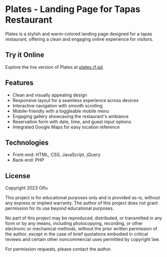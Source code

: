 # Plates - Landing Page for Tapas Restaurant

Plates is a stylish and warm-colored landing page designed for a tapas restaurant, offering a clean and engaging online experience for visitors.

## Try it Online
Explore the live version of Plates at [plates.rf.gd](https://plates.rf.gd/).

## Features
- Clean and visually appealing design
- Responsive layout for a seamless experience across devices
- Interactive navigation with smooth scrolling
- Mobile-friendly with a toggleable mobile menu
- Engaging gallery showcasing the restaurant's ambiance
- Reservation form with date, time, and guest input options
- Integrated Google Maps for easy location reference

## Technologies
- Front-end: HTML, CSS, JavaScript, jQuery
- Back-end: PHP

## License
Copyright 2023 Olfu

This project is for educational purposes only and is provided as-is, without any express or implied warranty. The author of this project does not grant permission for its use beyond educational purposes.

No part of this project may be reproduced, distributed, or transmitted in any form or by any means, including photocopying, recording, or other electronic or mechanical methods, without the prior written permission of the author, except in the case of brief quotations embodied in critical reviews and certain other noncommercial uses permitted by copyright law.

For permission requests, please contact the author.

